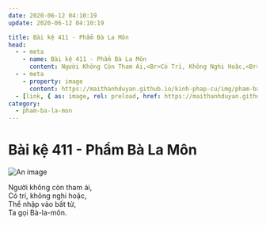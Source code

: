 ```yaml
---
date: 2020-06-12 04:10:19
update: 2020-06-12 04:10:19

title: Bài kệ 411 - Phẩm Bà La Môn
head:
  - - meta
    - name: Bài kệ 411 - Phẩm Bà La Môn
      content: Người Không Còn Tham Ái,<Br>Có Trí, Không Nghi Hoặc,<Br>Thể Nhập Vào Bất Tử,<Br>Ta Gọi Bà-La-Môn.<Br>
  - - meta
    - property: image
      content: https://maithanhduyan.github.io/kinh-phap-cu/img/pham-ba-la-mon/pham-ba-la-mon-411.jpg
  - [link, { as: image, rel: preload, href: https://maithanhduyan.github.io/kinh-phap-cu/img/pham-ba-la-mon/pham-ba-la-mon-411.jpg }]
category:
  - pham-ba-la-mon
---
```


# Bài kệ 411 - Phẩm Bà La Môn

![An image](/img/pham-ba-la-mon/pham-ba-la-mon-411.jpg)

Người không còn tham ái,<br>Có trí, không nghi hoặc,<br>Thể nhập vào bất tử,<br>Ta gọi Bà-la-môn.<br>
